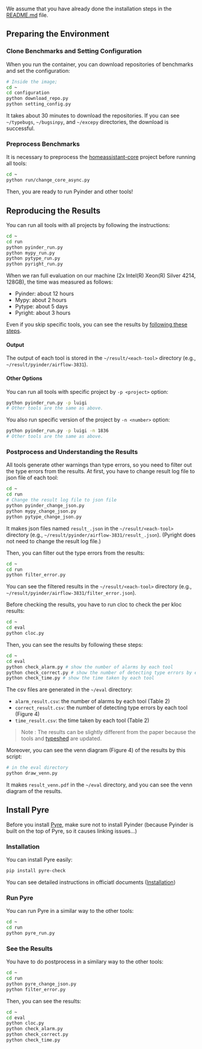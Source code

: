 We assume that you have already done the installation steps in the [README.md](./README.md) file.

## Preparing the Environment

### Clone Benchmarks and Setting Configuration

When you run the container, you can download repositories of benchmarks and set the configuration:

```bash
# Inside the image;
cd ~
cd configuration
python download_repo.py
python setting_config.py
```

It takes about 30 minutes to download the repositories.
If you can see `~/typebugs`, `~/bugsinpy`, and `~/excepy` directories, the download is successful.

### Preprocess Benchmarks

It is necessary to preprocess the [homeassistant-core](https://github.com/home-assistant/core) project before running all tools:

```bash
cd ~
python run/change_core_async.py
```

Then, you are ready to run Pyinder and other tools!

## Reproducing the Results

You can run all tools with all projects by following the instructions:

```bash
cd ~
cd run
python pyinder_run.py
python mypy_run.py
python pytype_run.py
python pyright_run.py
```

When we ran full evaluation on our machine (2x Intel(R) Xeon(R) Silver 4214, 128GB), the time was measured as follows:
- Pyinder: about 12 hours
- Mypy: about 2 hours
- Pytype: about 5 days
- Pyright: about 3 hours

Even if you skip specific tools, you can see the results by [following these steps](#postprocess-and-understanding-the-results).

#### Output

The output of each tool is stored in the `~/result/<each-tool>` directory (e.g., `~/result/pyinder/airflow-3831`).

#### Other Options

You can run all tools with specific project by `-p <project>` option:

```bash
python pyinder_run.py -p luigi
# Other tools are the same as above.
```

You also run specific version of the project by `-n <number>` option:

```bash
python pyinder_run.py -p luigi -n 1836
# Other tools are the same as above.
```

### Postprocess and Understanding the Results

All tools generate other warnings than type errors, so you need to filter out the type errors from the results.
At first, you have to change result log file to json file of each tool:

```bash
cd ~
cd run
# Change the result log file to json file
python pyinder_change_json.py
python mypy_change_json.py
python pytype_change_json.py
```

It makes json files named `result_.json` in the `~/result/<each-tool>` directory (e.g., `~/result/pyinder/airflow-3831/result_.json`).
(Pyright does not need to change the result log file.)

Then, you can filter out the type errors from the results:

```bash
cd ~
cd run
python filter_error.py
```

You can see the filtered results in the `~/result/<each-tool>` directory (e.g., `~/result/pyinder/airflow-3831/filter_error.json`).

Before checking the results, you have to run cloc to check the per kloc results:

```bash
cd ~
cd eval
python cloc.py
```

Then, you can see the results by following these steps:

```bash
cd ~
cd eval
python check_alarm.py # show the number of alarms by each tool
python check_correct.py # show the number of detecting type errors by each tool
python check_time.py # show the time taken by each tool
```

The csv files are generated in the `~/eval` directory:
- `alarm_result.csv`: the number of alarms by each tool (Table 2)
- `correct_result.csv`: the number of detecting type errors by each tool (Figure 4)
- `time_result.csv`: the time taken by each tool (Table 2)
> Note : The results can be slightly different from the paper because the tools and [typeshed](https://github.com/python/typeshed) are updated.

Moreover, you can see the venn diagram (Figure 4) of the results by this script:

```bash
# in the eval directory
python draw_venn.py
```

It makes `result_venn.pdf` in the `~/eval` directory, and you can see the venn diagram of the results.

## Install Pyre 

Before you install [Pyre](https://github.com/facebook/pyre-check), make sure not to install Pyinder (because Pyinder is built on the top of Pyre, so it causes linking issues...)

### Installation

You can install Pyre easily:

```bash
pip install pyre-check
```

You can see detailed instructions in officiatl documents ([Installation](https://pyre-check.org/docs/installation/))

### Run Pyre

You can run Pyre in a similar way to the other tools:

```bash
cd ~
cd run
python pyre_run.py
```

### See the Results

You have to do postprocess in a similary way to the other tools:

```bash
cd ~
cd run
python pyre_change_json.py
python filter_error.py
```

Then, you can see the results:

```bash
cd ~
cd eval
python cloc.py
python check_alarm.py
python check_correct.py
python check_time.py
```